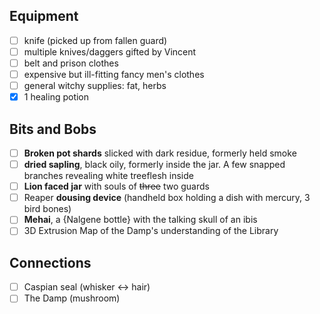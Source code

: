 
## Equipment

 - [ ] knife (picked up from fallen guard)
 - [ ] multiple knives/daggers gifted by Vincent
 - [ ] belt and prison clothes
 - [ ] expensive but ill-fitting fancy men's clothes
 - [ ] general witchy supplies: fat, herbs
 - [x] 1 healing potion

## Bits and Bobs

 - [ ] **Broken pot shards** slicked with dark residue, formerly held smoke
 - [ ] **dried sapling**, black oily, formerly inside the jar. A few snapped branches revealing white treeflesh inside
 - [ ] **Lion faced jar** with souls of ~~three~~ two guards
 - [ ] Reaper **dousing device** (handheld box holding a dish with mercury, 3 bird bones)
 - [ ] **Mehai**, a {Nalgene bottle} with the talking skull of an ibis
 - [ ] 3D Extrusion Map of the Damp's understanding of the Library

## Connections
 - [ ] Caspian seal (whisker <-> hair)
 - [ ] The Damp (mushroom)
